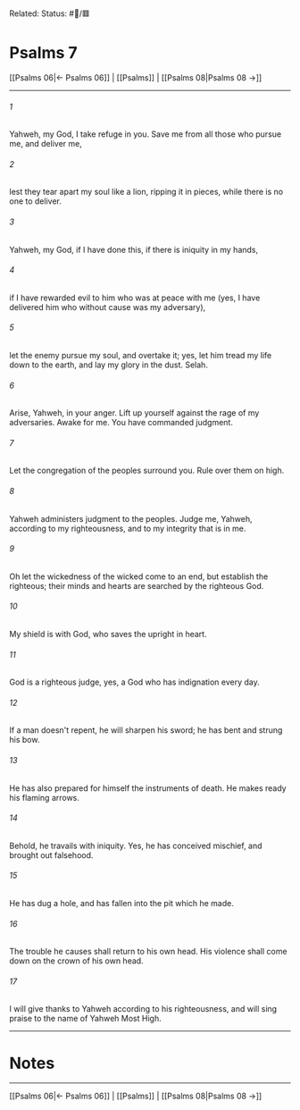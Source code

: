 Related:
Status: #📖/🟥
# Psalms 7

[[Psalms 06|← Psalms 06]] | [[Psalms]] | [[Psalms 08|Psalms 08 →]]
***



###### 1 
Yahweh, my God, I take refuge in you. Save me from all those who pursue me, and deliver me, 

###### 2 
lest they tear apart my soul like a lion, ripping it in pieces, while there is no one to deliver. 

###### 3 
Yahweh, my God, if I have done this, if there is iniquity in my hands, 

###### 4 
if I have rewarded evil to him who was at peace with me (yes, I have delivered him who without cause was my adversary), 

###### 5 
let the enemy pursue my soul, and overtake it; yes, let him tread my life down to the earth, and lay my glory in the dust. Selah. 

###### 6 
Arise, Yahweh, in your anger. Lift up yourself against the rage of my adversaries. Awake for me. You have commanded judgment. 

###### 7 
Let the congregation of the peoples surround you. Rule over them on high. 

###### 8 
Yahweh administers judgment to the peoples. Judge me, Yahweh, according to my righteousness, and to my integrity that is in me. 

###### 9 
Oh let the wickedness of the wicked come to an end, but establish the righteous; their minds and hearts are searched by the righteous God. 

###### 10 
My shield is with God, who saves the upright in heart. 

###### 11 
God is a righteous judge, yes, a God who has indignation every day. 

###### 12 
If a man doesn't repent, he will sharpen his sword; he has bent and strung his bow. 

###### 13 
He has also prepared for himself the instruments of death. He makes ready his flaming arrows. 

###### 14 
Behold, he travails with iniquity. Yes, he has conceived mischief, and brought out falsehood. 

###### 15 
He has dug a hole, and has fallen into the pit which he made. 

###### 16 
The trouble he causes shall return to his own head. His violence shall come down on the crown of his own head. 

###### 17 
I will give thanks to Yahweh according to his righteousness, and will sing praise to the name of Yahweh Most High.

---
# Notes


***
[[Psalms 06|← Psalms 06]] | [[Psalms]] | [[Psalms 08|Psalms 08 →]]
